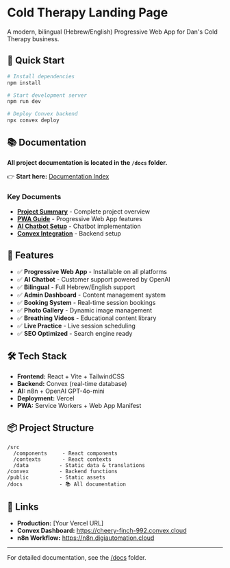 # Cold Therapy Landing Page

A modern, bilingual (Hebrew/English) Progressive Web App for Dan's Cold Therapy business.

## 🚀 Quick Start

```bash
# Install dependencies
npm install

# Start development server
npm run dev

# Deploy Convex backend
npx convex deploy
```

## 📚 Documentation

**All project documentation is located in the `/docs` folder.**

👉 **Start here:** [Documentation Index](/docs/INDEX.md)

### Key Documents
- **[Project Summary](/docs/PROJECT_SUMMARY.md)** - Complete project overview
- **[PWA Guide](/docs/PWA_GUIDE.md)** - Progressive Web App features
- **[AI Chatbot Setup](/docs/AI_CHATBOT_SETUP.md)** - Chatbot implementation
- **[Convex Integration](/docs/CONVEX_INTEGRATION.md)** - Backend setup

## 🎯 Features

- ✅ **Progressive Web App** - Installable on all platforms
- ✅ **AI Chatbot** - Customer support powered by OpenAI
- ✅ **Bilingual** - Full Hebrew/English support
- ✅ **Admin Dashboard** - Content management system
- ✅ **Booking System** - Real-time session bookings
- ✅ **Photo Gallery** - Dynamic image management
- ✅ **Breathing Videos** - Educational content library
- ✅ **Live Practice** - Live session scheduling
- ✅ **SEO Optimized** - Search engine ready

## 🛠️ Tech Stack

- **Frontend:** React + Vite + TailwindCSS
- **Backend:** Convex (real-time database)
- **AI:** n8n + OpenAI GPT-4o-mini
- **Deployment:** Vercel
- **PWA:** Service Workers + Web App Manifest

## 📦 Project Structure

```
/src
  /components     - React components
  /contexts       - React contexts
  /data          - Static data & translations
/convex          - Backend functions
/public          - Static assets
/docs            - 📚 All documentation
```

## 🔗 Links

- **Production:** [Your Vercel URL]
- **Convex Dashboard:** https://cheery-finch-992.convex.cloud
- **n8n Workflow:** https://n8n.digiautomation.cloud

---

For detailed documentation, see the [/docs](/docs) folder.
